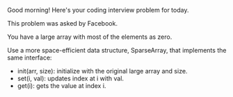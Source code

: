 Good morning! Here's your coding interview problem for today.This problem was asked by Facebook.You have a large array with most of the elements as zero.Use a more space-efficient data structure, SparseArray, that implements the sameinterface: * init(arr, size): initialize with the original large array and size. * set(i, val): updates index at i with val. * get(i): gets the value at index i.